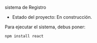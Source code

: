 <hi> sistema de Registro</h1>

- Estado del proyecto: En construcción.

Para ejecutar el sistema, debus poner:

```npm install react```

